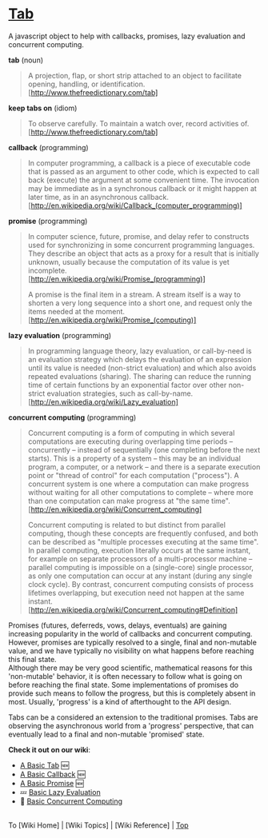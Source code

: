 <a name="top" ></a>
# [Tab][top]

A javascript object to help with callbacks, promises, lazy evaluation and concurrent computing.



**tab** (noun)
> A projection, flap, or short strip attached to an object to facilitate opening, handling, or identification. <br /> [http://www.thefreedictionary.com/tab]

**keep tabs on** (idiom)
> To observe carefully.  To maintain a watch over, record activities of. <br /> [http://www.thefreedictionary.com/tab]

**callback** (programming)
> In computer programming, a callback is a piece of executable code that is passed as an argument to other code, which is expected to call back (execute) the argument at some convenient time. The invocation may be immediate as in a synchronous callback or it might happen at later time, as in an asynchronous callback. <br /> [http://en.wikipedia.org/wiki/Callback_(computer_programming)]

**promise** (programming)
> In computer science, future, promise, and delay refer to constructs used for synchronizing in some concurrent programming languages. They describe an object that acts as a proxy for a result that is initially unknown, usually because the computation of its value is yet incomplete. <br /> [http://en.wikipedia.org/wiki/Promise_(programming)]
>
> A promise is the final item in a stream. A stream itself is a way to shorten a very long sequence into a short one, and request only the items needed at the moment. <br /> [http://en.wikipedia.org/wiki/Promise_(computing)]

**lazy evaluation** (programming)
> In programming language theory, lazy evaluation, or call-by-need is an evaluation strategy which delays the evaluation of an expression until its value is needed (non-strict evaluation) and which also avoids repeated evaluations (sharing). The sharing can reduce the running time of certain functions by an exponential factor over other non-strict evaluation strategies, such as call-by-name. <br /> [http://en.wikipedia.org/wiki/Lazy_evaluation]

**concurrent computing** (programming)
>Concurrent computing is a form of computing in which several computations are executing during overlapping time periods – concurrently – instead of sequentially (one completing before the next starts). This is a property of a system – this may be an individual program, a computer, or a network – and there is a separate execution point or "thread of control" for each computation ("process"). A concurrent system is one where a computation can make progress without waiting for all other computations to complete – where more than one computation can make progress at "the same time". <br /> [http://en.wikipedia.org/wiki/Concurrent_computing]
>
> Concurrent computing is related to but distinct from parallel computing, though these concepts are frequently confused, and both can be described as "multiple processes executing at the same time". In parallel computing, execution literally occurs at the same instant, for example on separate processors of a multi-processor machine – parallel computing is impossible on a (single-core) single processor, as only one computation can occur at any instant (during any single clock cycle). By contrast, concurrent computing consists of process lifetimes overlapping, but execution need not happen at the same instant. <br /> [http://en.wikipedia.org/wiki/Concurrent_computing#Definition]



Promises (futures, deferreds, vows, delays, eventuals) are gaining increasing popularity in the world of callbacks and concurrent computing.  However, promises are typically resolved to a single, final and non-mutable value, and we have typically no visibility on what happens before reaching this final state.  
Although there may be very good scientific, mathematical reasons for this 'non-mutable' behavior, it is often necessary to follow what is going on before reaching the final state.  Some implementations of promises do provide such means to follow the progress, but this is completely absent in most.  Usually, 'progress' is a kind of afterthought to the API design.

Tabs can be a considered an extension to the traditional promises.  Tabs are observing the asynchronous world from a 'progress' perspective, that can eventually lead to a final and non-mutable 'promised' state.

**Check it out on our wiki**:
* [ A Basic Tab][topic-a-basic-tab] :new:
* [ A Basic Callback][topic-a-basic-callback] :new:
* [ A Basic Promise][topic-a-basic-promise] :new:
* :zzz: [ Basic Lazy Evaluation][topic-basic-lazy-evaluation]
* :construction: [ Basic Concurrent Computing][topic-basic-concurrent-computing]



<br /> To [Wiki Home] | [Wiki Topics] | [Wiki Reference] | [Top] <br />





[home]: https://github.com/stefaan-coussement/Tab/wiki/home.md "to the 'Wiki Home' page"
[topics]: https://github.com/stefaan-coussement/Tab/wiki/home.md#topics "to the 'Wiki Topics' section"
[topic-a-basic-tab]: https://github.com/stefaan-coussement/Tab/wiki/a-basic-tab.md "Wiki Topics / The Basics / A Basic Tab - creating and using a basic Tab object."
[topic-a-basic-callback]: https://github.com/stefaan-coussement/Tab/wiki/a-basic-callback.md "Wiki Topics / The Basics / A Basic Callback - using a Tab object to handle callbacks."
[topic-a-basic-promise]: https://github.com/stefaan-coussement/Tab/wiki/a-basic-promise.md "Wiki Topics / The Basics / A Basic Promise - using a Tab object as a promise."
[topic-basic-lazy-evaluation]: tbd "!!! thinking very hard !!!"
[topic-basic-concurrent-computing]: tbd "!!! coming soon !!!"
[reference]: https://github.com/stefaan-coussement/Tab/wiki/home.md#reference "back to the 'Wiki Reference' section"
[top]: #top "back to the top of this page"
